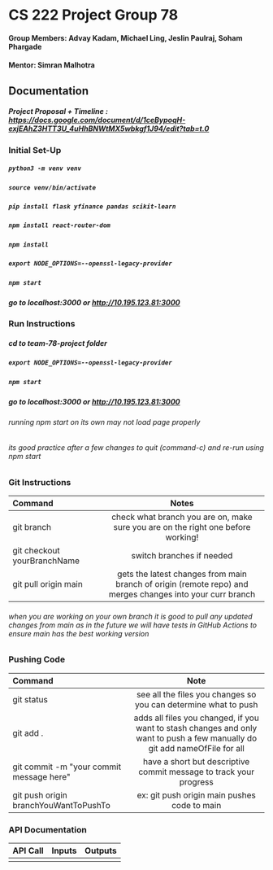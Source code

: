 # CS 222 Project Group 78
#### Group Members: Advay Kadam, Michael Ling, Jeslin Paulraj, Soham Phargade
#### Mentor: Simran Malhotra

## Documentation

##### Project Proposal + Timeline : https://docs.google.com/document/d/1ceBypoqH-exjEAhZ3HTT3U_4uHhBNWtMX5wbkgf1J94/edit?tab=t.0

### Initial Set-Up
##### `python3 -m venv venv`
##### `source venv/bin/activate`
##### `pip install flask yfinance pandas scikit-learn`
##### `npm install react-router-dom`
##### `npm install`
##### `export NODE_OPTIONS=--openssl-legacy-provider`
##### `npm start`

##### go to localhost:3000 or http://10.195.123.81:3000

### Run Instructions
##### cd to team-78-project folder
##### `export NODE_OPTIONS=--openssl-legacy-provider` 
##### `npm start`

##### go to localhost:3000 or http://10.195.123.81:3000

###### running npm start on its own may not load page properly
###### its good practice after a few changes to quit (command-c) and re-run using npm start 

### Git Instructions

| Command       | Notes    |
|:---------------|:--------------:|
| git branch   | check what branch you are on, make sure you are on the right one before working!   | 
| git checkout yourBranchName   | switch branches if needed   | 
| git pull origin main   | gets the latest changes from main branch of origin (remote repo) and merges changes into your curr branch   | 

###### when you are working on your own branch it is good to pull any updated changes from main as in the future we will have tests in GitHub Actions to ensure main has the best working version

### Pushing Code
| Command       | Note      |
|:---------------|:--------------:|
| git status   |  see all the files you changes so you can determine what to push  |
| git add .   | adds all files you changed, if you want to stash changes and only want to push a few manually do git add nameOfFile for all   |
| git commit -m "your commit message here"   |  have a short but descriptive commit message to track your progress  |
| git push origin branchYouWantToPushTo   | ex: git push origin main pushes code to main   |

### API Documentation
| API Call       | Inputs      | Outputs      |
|:---------------|:--------------:|:--------------:|
|    |   |   |
<!-- Command + Shift + V in VSCode for Preview -->
